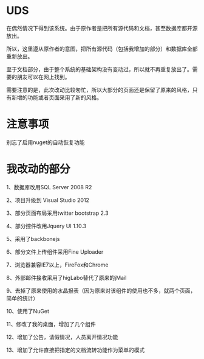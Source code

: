 UDS
===

在偶然情况下得到该系统。由于原作者是把所有源代码和文档，甚至数据库都开源放出。

所以，这里遵从原作者的意图，把所有源代码（包括我增加的部分）和数据库全部重新放出。

至于文档部分，由于整个系统的基础架构没有变动过，所以就不再重复放出了。需要的朋友可以在网上找到。

需要注意的是，此次改动比较匆忙，所以大部分的页面还是保留了原来的风格，只有新增的功能或者页面采用了新的风格。

注意事项
========
别忘了启用nuget的自动恢复功能


我改动的部分
============

1、数据库改用SQL Server 2008 R2

2、项目升级到 Visual Studio 2012

3、部分页面布局采用twitter bootstrap 2.3

4、部分控件改用Jquery UI 1.10.3

5、采用了backbonejs

6、部分文件上传组件采用Fine Uploader

7、浏览器兼容IE7以上，FireFox和Chrome

8、外部邮件接收采用了higLabo替代了原来的jMail

9、去掉了原来使用的水晶报表（因为原来对该组件的使用也不多，就两个页面，简单的统计）

10、使用了NuGet

11、修改了我的桌面，增加了几个组件

12、增加了公告，请假情况，人员离开情况功能

13、增加了允许直接把指定的文档流转功能作为菜单的模式
